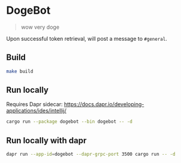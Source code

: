 # DogeBot

> wow very doge

Upon successful token retrieval, will post a message to `#general`.

## Build

```bash
make build
```

## Run locally
Requires Dapr sidecar: https://docs.dapr.io/developing-applications/ides/intellij/
```bash
cargo run --package dogebot --bin dogebot -- -d
```

## Run locally with dapr

```bash
dapr run --app-id=dogebot --dapr-grpc-port 3500 cargo run -- -d
```